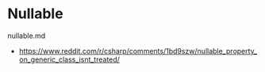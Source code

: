 # Nullable

nullable.md

*   https://www.reddit.com/r/csharp/comments/1bd9szw/nullable_property_on_generic_class_isnt_treated/

